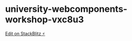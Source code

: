 # university-webcomponents-workshop-vxc8u3

[Edit on StackBlitz ⚡️](https://stackblitz.com/edit/university-webcomponents-workshop-vxc8u3)
